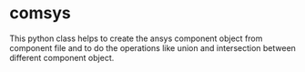 # comsys
This python class helps to create the ansys component object from component file and to do the operations like union and intersection between different component object.
